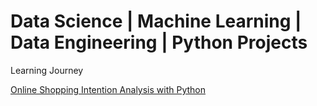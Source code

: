 # Data Science | Machine Learning | Data Engineering | Python Projects

Learning Journey

[Online Shopping Intention Analysis with Python](/Online%20Shopping%20Intention%20Analysis/README.md)
